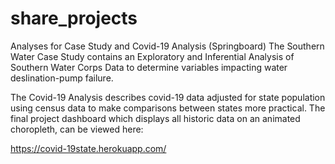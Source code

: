 # share_projects
Analyses for Case Study and Covid-19 Analysis (Springboard)
The Southern Water Case Study contains an  Exploratory and Inferential Analysis of Southern Water Corps Data to determine variables impacting water deslination-pump failure.

The Covid-19 Analysis describes covid-19 data adjusted for state population using census data to make comparisons between states more practical. The final project dashboard which displays all historic data on an animated choropleth, can be viewed here:

https://covid-19state.herokuapp.com/

